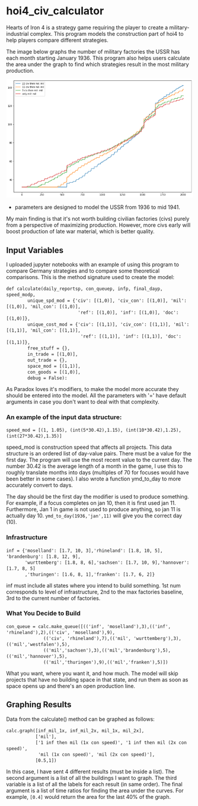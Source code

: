# hoi4_civ_calculator

Hearts of Iron 4 is a strategy game requiring the player to create a military-industrial complex. This program models the construction part of hoi4 to help players compare different strategies.

The image below graphs the number of military factories the USSR has each month starting January 1936. This program also helps users calculate the area under the graph to find which strategies result in the most military production.

![alt text](https://raw.githubusercontent.com/tye-shutty/hoi4_civ_calculator/master/graphs/ussr.png)
- parameters are designed to model the USSR from 1936 to mid 1941.

My main finding is that it's not worth building civilian factories (civs) purely from a perspective of maximizing production. However, more civs early will boost production of late war material, which is better quality.

## Input Variables

I uploaded jupyter notebooks with an example of using this program to compare Germany strategies and to compare some theoretical comparisons.
This is the method signature used to create the model:
```
def calculate(daily_reportsp, con_queuep, infp, final_dayp, speed_modp,
        unique_spd_mod = {'civ': [(1,0)], 'civ_con': [(1,0)], 'mil': [(1,0)], 'mil_con': [(1,0)],
                           'ref': [(1,0)], 'inf': [(1,0)], 'doc': [(1,0)]}, 
        unique_cost_mod = {'civ': [(1,1)], 'civ_con': [(1,1)], 'mil': [(1,1)], 'mil_con': [(1,1)],
                            'ref': [(1,1)], 'inf': [(1,1)], 'doc': [(1,1)]}, 
        free_stuff = {}, 
        in_trade = [(1,0)],
        out_trade = {},
        space_mod = [(1,1)],
        con_goods = [(1,0)],
        debug = False):
```
As Paradox loves it's modifiers, to make the model more accurate they should be entered into the model. All the parameters with '=' have default arguments in case you don't want to deal with that complexity.

### An example of the input data structure:

```
speed_mod = [(1, 1.05), (int(5*30.42),1.15), (int(10*30.42),1.25), (int(27*30.42),1.35)]
```
speed_mod is construction speed that affects all projects. This data structure is an ordered list of day-value pairs. There must be a value for the first day. The program will use the most recent value to the current day. The number 30.42 is the average length of a month in the game, I use this to roughly translate months into days (multiples of 70 for focuses would have been better in some cases). I also wrote a function ymd_to_day to more accurately convert to days.

The day should be the first day the modifier is used to produce something. For example, if a focus completes on jan 10, then it is first used jan 11. Furthermore, Jan 1 in game is not used to produce anything, so jan 11 is actually day 10. ```ymd_to_day(1936,'jan',11)``` will give you the correct day (10).

### Infrastructure

```
inf = {'moselland': [1.7, 10, 3],'rhineland': [1.8, 10, 5], 'brandenburg': [1.8, 12, 9],
       'wurttemberg': [1.8, 8, 6],'sachsen': [1.7, 10, 9],'hannover': [1.7, 8, 5]
       ,'thuringen': [1.6, 8, 1],'franken': [1.7, 6, 2]}
```
inf must include all states where you intend to build something. 1st num corresponds to level of infrastructure, 2nd to the max factories baseline, 3rd to the current number of factories.

### What You Decide to Build

```
con_queue = calc.make_queue([(('inf', 'moselland'),3),(('inf', 'rhineland'),2),(('civ', 'moselland'),9),
              (('civ', 'rhineland'),7),(('mil', 'wurttemberg'),3),(('mil','westfalen'),5),
              (('mil','sachsen'),3),(('mil','brandenburg'),5),(('mil','hannover'),5),
              (('mil','thuringen'),9),(('mil','franken'),5)])
```
What you want, where you want it, and how much. The model will skip projects that have no building space in that state, and run them as soon as space opens up and there's an open production line. 

## Graphing Results

Data from the calculate() method can be graphed as follows:

```
calc.graph([inf_mil_1x, inf_mil_2x, mil_1x, mil_2x], 
           ['mil'],
           ['1 inf then mil (1x con speed)', '1 inf then mil (2x con speed)',
            'mil (1x con speed)', 'mil (2x con speed)'],
           [0.5,1])
```
In this case, I have sent 4 different results (must be inside a list). The second argument is a list of all the buildings I want to graph. The third variable is a list of all the labels for each result (in same order). The final argument is a list of time ratios for finding the area under the curves. For example, ```[0.4]``` would return the area for the last 40% of the graph.
